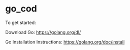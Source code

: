 # go_cod

To get started:

Download Go: https://golang.org/dl/

Go Installation Instructions: https://golang.org/doc/install
